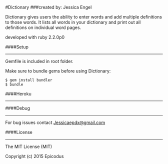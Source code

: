 #Dictionary
###created by: Jessica Engel

Dictionary gives users the ability to enter words and add multiple definitions to those words.
It lists all words in your dictionary and print out all definitions on individual word pages.


developed with ruby 2.2.0p0


####Setup
_______


Gemfile is included in root folder.


Make sure to bundle gems before using Dictionary:

    $ gem install bundler
    $ bundle


####Heroku
__________





####Debug
________

For bug issues contact Jessicaepdx@gmail.com


####License
_________


The MIT License (MIT)

Copyright (c) 2015 Epicodus
